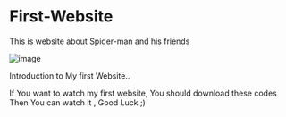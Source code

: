 # First-Website
This is website about Spider-man and his friends

![image](https://user-images.githubusercontent.com/84439990/201639775-622c005c-3198-4b4a-b7cc-279687cecb7f.png)

Introduction to My first Website..


If You want to watch my first website, You should download these codes Then You can watch it , Good Luck ;)
